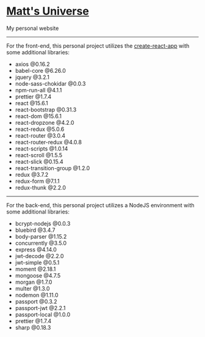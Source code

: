 # <a href="https://mattcarlotta.io">Matt's Universe</a>
My personal website

--------------------------------------------------------------------------------------------------------------
For the front-end, this personal project utilizes the <a href="https://github.com/facebookincubator/create-react-app">create-react-app</a> with some additional libraries:
- axios @0.16.2
- babel-core @6.26.0
- jquery @3.2.1
- node-sass-chokidar @0.0.3
- npm-run-all @4.1.1
- prettier @1.7.4
- react @15.6.1
- react-bootstrap @0.31.3
- react-dom @15.6.1
- react-dropzone @4.2.0
- react-redux @5.0.6
- react-router @3.0.4
- react-router-redux @4.0.8
- react-scripts @1.0.14
- react-scroll @1.5.5
- react-slick @0.15.4
- react-transition-group @1.2.0
- redux @3.7.2
- redux-form @7.1.1
- redux-thunk @2.2.0

--------------------------------------------------------------------------------------------------------------
For the back-end, this personal project utilizes a NodeJS environment with some additional libraries:
-	bcrypt-nodejs @0.0.3
-	bluebird @3.4.7
-	body-parser @1.15.2
-	concurrently @3.5.0
-	express @4.14.0
-	jwt-decode @2.2.0
-	jwt-simple @0.5.1
-	moment @2.18.1
-	mongoose @4.7.5
-	morgan @1.7.0
-	multer @1.3.0
-	nodemon @1.11.0
-	passport @0.3.2
-	passport-jwt @2.2.1
-	passport-local @1.0.0
- prettier @1.7.4
-	sharp @0.18.3
